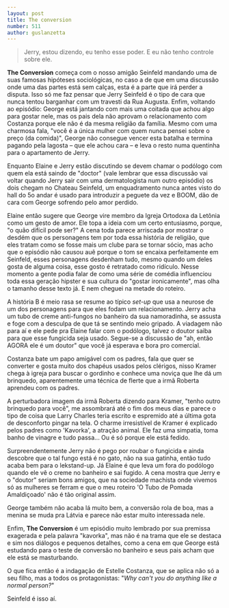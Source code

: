 ```yaml
--- 
layout: post
title: The conversion
number: 511
author: guslanzetta
---
```


> Jerry, estou dizendo, eu tenho esse poder. E eu não tenho controle sobre ele.

**The Conversion** começa com o nosso amigão Seinfeld mandando uma de suas famosas hipóteses sociológicas, no caso a de que em uma discussão onde uma das partes está sem calças, esta é a parte que irá perder a disputa. Isso só me faz pensar que Jerry Seinfeld é o tipo de cara que nunca tentou barganhar com um travesti da Rua Augusta. Enfim, voltando ao episódio: George está jantando com mais uma coitada que achou algo para gostar nele, mas os pais dela não aprovam o relacionamento com Costanza porque ele não é da mesma religião da família. Mesmo com uma charmosa fala, "você é a única mulher com quem nunca pensei sobre o preço (da comida)", George não consegue vencer esta batalha e termina pagando pela lagosta – que ele achou cara – e leva o resto numa quentinha para o apartamento de Jerry.

Enquanto Elaine e Jerry estão discutindo se devem chamar o podólogo com quem ela está saindo de "doctor" (vale lembrar que essa discussão vai voltar quando Jerry sair com uma dermatologista num outro episódio) os dois chegam no Chateau Seinfeld, um enquadramento nunca antes visto do hall do 5o andar é usado para introduzir a peguete da vez e BOOM, dão de cara com George sofrendo pelo amor perdido.

Elaine então sugere que George vire membro da Igreja Ortodoxa da Letônia como um gesto de amor. Ele topa a ideia com um certo entusiasmo, porque, "o quão difícil pode ser?" A cena toda parece arriscada por mostrar o desdém que os personagens tem por toda essa história de religião, que eles tratam como se fosse mais um clube para se tornar sócio, mas acho que o episódio não causou auê porque o tom se encaixa perfeitamente em Seinfeld, esses personagens desdenham tudo, mesmo quando um deles gosta de alguma coisa, esse gosto é retratado como ridículo. Nesse momento a gente podia falar de como uma série de comédia influenciou toda essa geração hipster e sua cultura do "gostar ironicamente", mas olha o tamanho desse texto já. E nem cheguei na metade do roteiro.

A história B é meio rasa se resume ao típico *set-up* que usa a neurose de um dos personagens para que eles fodam um relacionamento. Jerry acha um tubo de creme anti-fungos no banheiro da sua namoradinha, se assusta e foge com a desculpa de que tá se sentindo meio gripado. A viadagem não para aí e ele pede pra Elaine falar com o podólogo, talvez o doutor saiba para que esse fungicida seja usado. Segue-se a discussão de "ah, então AGORA ele é um doutor" que você já esperava e bora pro comercial.

Costanza bate um papo amigável com os padres, fala que quer se converter e gosta muito dos chapéus usados pelos clérigos, nisso Kramer chega à igreja para buscar o gordinho e conhece uma noviça que lhe dá um brinquedo, aparentemente uma técnica de flerte que a irmã Roberta aprendeu com os padres.

A perturbadora imagem da irmã Roberta dizendo para Kramer, "tenho outro brinquedo para você", me assombrará até o fim dos meus dias e parece o tipo de coisa que Larry Charles teria escrito e espremido até a última gota de desconforto pingar na tela. O charme irresistível de Kramer é explicado pelos padres como 'Kavorka', a atração animal. Ele faz uma simpatia, toma banho de vinagre e tudo passa... Ou é só porque ele está fedido.

Surpreendentemente Jerry não é pego por roubar o fungicida e ainda descobre que o tal fungo está é no gato, não na sua gatinha, então tudo acaba bem para o lekstand-up. Já Elaine é que leva um fora do podólogo quando ele vê o creme no banheiro e sai fugido. A cena mostra que Jerry e o "doutor" seriam bons amigos, que na sociedade machista onde vivemos só as mulheres se ferram e que o meu roteiro 'O Tubo de Pomada Amaldiçoado' não é tão original assim.

George também não acaba lá muito bem, a conversão rola de boa, mas a menina se muda pra Látvia e parece não estar muito interessada nele.

Enfim, **The Conversion** é um episódio muito lembrado por sua premissa exagerada e pela palavra "kavorka", mas não é na trama que ele se destaca e sim nos diálogos e pequenos detalhes, como a cena em que George está estudando para o teste de conversão no banheiro e seus pais acham que ele está se masturbando.

O que fica então é a indagação de Estelle Costanza, que se aplica não só a seu filho, mas a todos os protagonistas: "*Why can't you do anything like a normal person?*"

Seinfeld é isso aí.